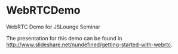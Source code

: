 WebRTCDemo
==========

WebRTC Demo for JSLounge Seminar

The presentation for this demo can be found in http://www.slideshare.net/nundefined/getting-started-with-webrtc.
